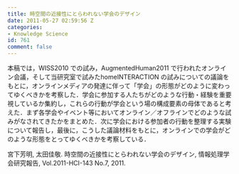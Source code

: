 ```yaml
---
title: 時空間の近接性にとらわれない学会のデザイン
date: 2011-05-27 02:59:56 Z
categories:
- Knowledge Science
id: 761
comment: false
---
```


本稿では，WISS2010 での試み，AugmentedHuman2011 で行われたオンライン会議，そして当研究室で試みたhomeINTERACTION の試みについての議論をもとに，オンラインメディアの発達に伴って「学会」の形態がどのように変わってゆくべきかを考察した．学会に参加する人たちがどのような行動・経験を重要視しているか集約し，これらの行動が学会という場の構成要素の母体であると考えた．まず各学会やイベント等においてオンライン／オフラインでどのような試みがなされてきたかをまとめた．次に学会における参加者の行動を整理する実験について報告し，最後に，こうした議論材料をもとに，オンラインでの学会がどのような形態をとってゆくべきかを考察している．

宮下芳明, 太田佳敬. 時空間の近接性にとらわれない学会のデザイン, 情報処理学会研究報告, Vol.2011-HCI-143 No.7, 2011.